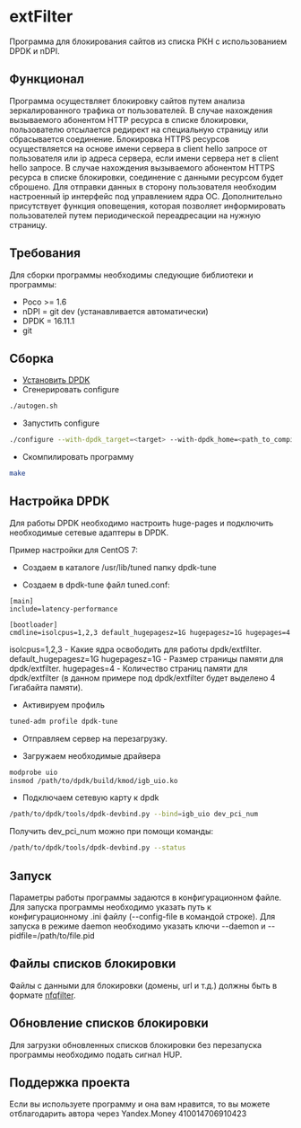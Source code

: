 extFilter
===========
Программа для блокирования сайтов из списка РКН с использованием DPDK и nDPI.

Функционал
----------
Программа осуществляет блокировку сайтов путем анализа зеркалированного трафика от пользователей.
В случае нахождения вызываемого абонентом HTTP ресурса в списке блокировки, пользователю отсылается редирект на специальную страницу или сбрасывается соединение.
Блокировка HTTPS ресурсов осуществляется на основе имени сервера в client hello запросе от пользователя или ip адреса сервера, если имени сервера нет в client hello запросе.
В случае нахождения вызываемого абонентом HTTPS ресурса в списке блокировки, соединение с данными ресурсом будет сброшено.
Для отправки данных в сторону пользователя необходим настроенный ip интерфейс под управлением ядра ОС.
Дополнительно присутствует функция оповещения, которая позволяет информировать пользователей путем периодической переадресации на нужную страницу.

Требования
----------
Для сборки программы необходимы следующие библиотеки и программы:

- Poco >= 1.6
- nDPI = git dev (устанавливается автоматически)
- DPDK = 16.11.1
- git

Сборка
------
- [Установить DPDK](http://dpdk.org/doc/quick-start)
- Сгенерировать configure
```bash
./autogen.sh
```
- Запустить configure
```bash
./configure --with-dpdk_target=<target> --with-dpdk_home=<path_to_compiled_dpdk>
```
- Скомпилировать программу
```bash
make
```

Настройка DPDK
--------------
Для работы DPDK необходимо настроить huge-pages и подключить необходимые сетевые адаптеры в DPDK.

Пример настройки для CentOS 7:

- Создаем в каталоге /usr/lib/tuned папку dpdk-tune

- Создаем в dpdk-tune файл tuned.conf:
```
[main]
include=latency-performance

[bootloader]
cmdline=isolcpus=1,2,3 default_hugepagesz=1G hugepagesz=1G hugepages=4
```
isolcpus=1,2,3 - Какие ядра освободить для работы dpdk/extfilter.
default_hugepagesz=1G hugepagesz=1G - Размер страницы памяти для dpdk/extfilter.
hugepages=4 - Количество страниц памяти для dpdk/extfilter (в данном примере под dpdk/extfilter будет выделено 4 Гигабайта памяти).

- Активируем профиль
```bash
tuned-adm profile dpdk-tune
```

- Отправляем сервер на перезагрузку.

- Загружаем необходимые драйвера
```bash
modprobe uio
insmod /path/to/dpdk/build/kmod/igb_uio.ko
```

- Подключаем сетевую карту к dpdk
```bash
/path/to/dpdk/tools/dpdk-devbind.py --bind=igb_uio dev_pci_num
```
Получить dev_pci_num можно при помощи команды:
```bash
/path/to/dpdk/tools/dpdk-devbind.py --status
```


Запуск
------
Параметры работы программы задаются в конфигурационном файле.
Для запуска программы необходимо указать путь к конфигурационному .ini файлу (--config-file в командой строке). Для запуска в режиме daemon необходимо указать ключи --daemon и --pidfile=/path/to/file.pid

Файлы списков блокировки
------------------------
Файлы с данными для блокировки (домены, url и т.д.) должны быть в формате [nfqfilter](https://github.com/max197616/nfqfilter).

Обновление списков блокировки
-----------------------------
Для загрузки обновленных списков блокировки без перезапуска программы необходимо подать сигнал HUP.


Поддержка проекта
------
Если вы используете программу и она вам нравится, то вы можете отблагодарить автора через Yandex.Money 410014706910423
